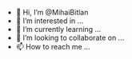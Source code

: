 - 👋 Hi, I’m @MihaiBitlan
- 👀 I’m interested in ...
- 🌱 I’m currently learning ...
- 💞️ I’m looking to collaborate on ...
- 📫 How to reach me ...

<!---
MihaiBitlan/MihaiBitlan is a ✨ special ✨ repository because its `README.md` (this file) appears on your GitHub profile.
You can click the Preview link to take a look at your changes.
--->
